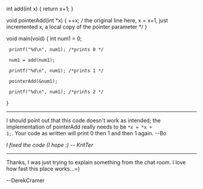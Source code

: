    
int add(int x)
{
    return x+1;
}

void pointerAdd(int *x)
{
     ++*x; /* the original line here, x = x+1, just incremented x, a local copy of the pointer parameter */
}

void main(void)
{
     int num1 = 0;

     printf("%d\n", num1); /*prints 0 */

     num1 = add(num1);

     printf("%d\n", num1); /*prints 1 */

     pointerAdd(&num1);

     printf("%d\n", num1); /*prints 2 */
}


----

I should point out that this code doesn't work as intended; the implementation of pointerAdd really needs to be <code>*x = *x + 1;</code>.  Your code as written will print 0 then 1 and then 1 again. --Bo

*I fixed the code (I hope :) -- KritTer*

----

Thanks, I was just trying to explain something from the chat room.  I love how fast this place works...=)

--DerekCramer
